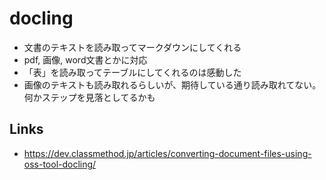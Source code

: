 # docling

- 文書のテキストを読み取ってマークダウンにしてくれる
- pdf, 画像, word文書とかに対応
- 「表」を読み取ってテーブルにしてくれるのは感動した
- 画像のテキストも読み取れるらしいが、期待している通り読み取れてない。何かステップを見落としてるかも

## Links
- https://dev.classmethod.jp/articles/converting-document-files-using-oss-tool-docling/
